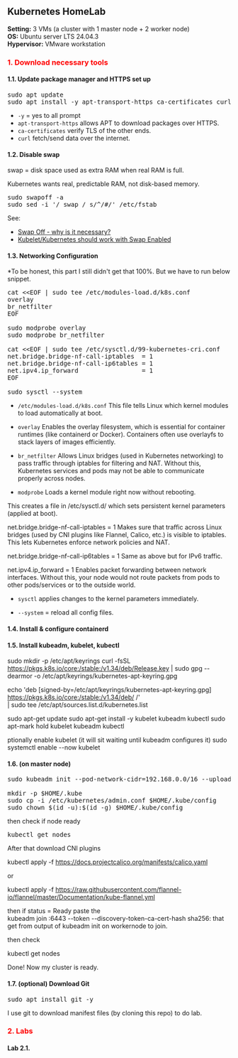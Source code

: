## Kubernetes HomeLab

**Setting:** 3 VMs (a cluster with 1 master node + 2 worker node)   
**OS:** Ubuntu server LTS 24.04.3  
**Hypervisor:** VMware workstation


### <span style="color:red">1. Download necessary tools</span>

#### 1.1. Update package manager and HTTPS set up

<pre>
sudo apt update
sudo apt install -y apt-transport-https ca-certificates curl
</pre>

- `-y` = yes to all prompt
- `apt-transport-https` allows APT to download packages over HTTPS.
- `ca-certificates` verify TLS of the other ends.
- `curl` fetch/send data over the internet.

#### 1.2. Disable swap

swap = disk space used as extra RAM when real RAM is full.

Kubernetes wants real, predictable RAM, not disk-based memory.

<pre>
sudo swapoff -a
sudo sed -i '/ swap / s/^/#/' /etc/fstab
</pre>

See: 
- [Swap Off - why is it necessary?](https://discuss.kubernetes.io/t/swap-off-why-is-it-necessary/6879)
- [Kubelet/Kubernetes should work with Swap Enabled](https://github.com/kubernetes/kubernetes/issues/53533)

#### 1.3. Networking Configuration

*To be honest, this part I still didn't get that 100%.
But we have to run below snippet.

<pre>
cat &lt;&lt;EOF | sudo tee /etc/modules-load.d/k8s.conf
overlay
br_netfilter
EOF

sudo modprobe overlay
sudo modprobe br_netfilter

cat &lt;&lt;EOF | sudo tee /etc/sysctl.d/99-kubernetes-cri.conf
net.bridge.bridge-nf-call-iptables  = 1
net.bridge.bridge-nf-call-ip6tables = 1
net.ipv4.ip_forward                 = 1
EOF

sudo sysctl --system
</pre>

- `/etc/modules-load.d/k8s.conf` This file tells Linux which kernel modules to load automatically at boot.

- `overlay` Enables the overlay filesystem, which is essential for container runtimes (like containerd or Docker). Containers often use overlayfs to stack layers of images efficiently.

- `br_netfilter` Allows Linux bridges (used in Kubernetes networking) to pass traffic through iptables for filtering and NAT. Without this, Kubernetes services and pods may not be able to communicate properly across nodes.

- `modprobe` Loads a kernel module right now without rebooting.

This creates a file in /etc/sysctl.d/ which sets persistent kernel parameters (applied at boot).

net.bridge.bridge-nf-call-iptables = 1
Makes sure that traffic across Linux bridges (used by CNI plugins like Flannel, Calico, etc.) is visible to iptables. This lets Kubernetes enforce network policies and NAT.

net.bridge.bridge-nf-call-ip6tables = 1
Same as above but for IPv6 traffic.

net.ipv4.ip_forward = 1
Enables packet forwarding between network interfaces. Without this, your node would not route packets from pods to other pods/services or to the outside world.

- `sysctl` applies changes to the kernel parameters immediately.

- `--system` = reload all config files.

#### 1.4. Install & configure containerd


#### 1.5. Install kubeadm, kubelet, kubectl

sudo mkdir -p /etc/apt/keyrings
curl -fsSL https://pkgs.k8s.io/core:/stable:/v1.34/deb/Release.key | sudo gpg --dearmor -o /etc/apt/keyrings/kubernetes-apt-keyring.gpg

echo 'deb [signed-by=/etc/apt/keyrings/kubernetes-apt-keyring.gpg] https://pkgs.k8s.io/core:/stable:/v1.34/deb/ /' \
  | sudo tee /etc/apt/sources.list.d/kubernetes.list

sudo apt-get update
sudo apt-get install -y kubelet kubeadm kubectl
sudo apt-mark hold kubelet kubeadm kubectl

ptionally enable kubelet (it will sit waiting until kubeadm configures it)
sudo systemctl enable --now kubelet

#### 1.6.  (on master node)

<pre>
sudo kubeadm init --pod-network-cidr=192.168.0.0/16 --upload-certs

mkdir -p $HOME/.kube
sudo cp -i /etc/kubernetes/admin.conf $HOME/.kube/config
sudo chown $(id -u):$(id -g) $HOME/.kube/config
</pre>

then check if node ready

<pre>kubectl get nodes</pre>

After that download CNI plugins

kubectl apply -f https://docs.projectcalico.org/manifests/calico.yaml

or 

kubectl apply -f https://raw.githubusercontent.com/flannel-io/flannel/master/Documentation/kube-flannel.yml

then if status = Ready paste the  
kubeadm join <master-ip>:6443 --token <token> --discovery-token-ca-cert-hash sha256:<hash>
that get from output of kubeadm init on workernode to join.

then check 

kubectl get nodes

Done! Now my cluster is ready.

#### 1.7. (optional) Download Git

<pre>sudo apt install git -y</pre>

I use git to download manifest files (by cloning this repo) to do lab. 

### <span style="color:red">2. Labs</span>

#### Lab 2.1.  